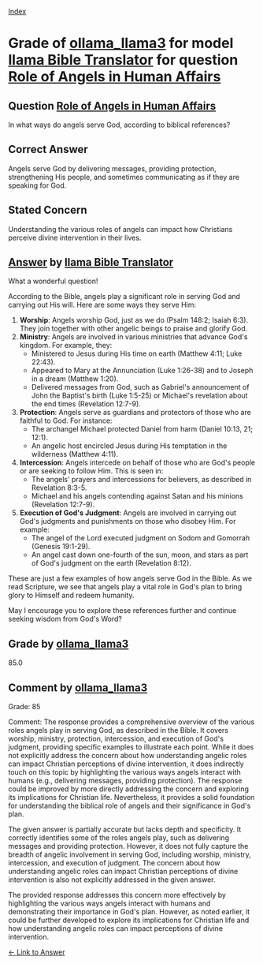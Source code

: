 
[Index](../../../../index.md)
# Grade of [ollama_llama3](../../../grading_models/ollama_llama3.md) for model [llama Bible Translator](../../../answering_models/llama_Bible_Translator.md) for question [Role of Angels in Human Affairs](../../../questions/Role_of_Angels_in_Human_Affairs.md)

## Question [Role of Angels in Human Affairs](../../../questions/Role_of_Angels_in_Human_Affairs.md)
In what ways do angels serve God, according to biblical references?

## Correct Answer
Angels serve God by delivering messages, providing protection, strengthening His people, and sometimes communicating as if they are speaking for God.

## Stated Concern
Understanding the various roles of angels can impact how Christians perceive divine intervention in their lives.

## [Answer](../Role_of_Angels_in_Human_Affairs.md) by [llama Bible Translator](../../../answering_models/llama_Bible_Translator.md)
What a wonderful question!

According to the Bible, angels play a significant role in serving God and carrying out His will. Here are some ways they serve Him:

1. **Worship**: Angels worship God, just as we do (Psalm 148:2; Isaiah 6:3). They join together with other angelic beings to praise and glorify God.
2. **Ministry**: Angels are involved in various ministries that advance God's kingdom. For example, they:
	* Ministered to Jesus during His time on earth (Matthew 4:11; Luke 22:43).
	* Appeared to Mary at the Annunciation (Luke 1:26-38) and to Joseph in a dream (Matthew 1:20).
	* Delivered messages from God, such as Gabriel's announcement of John the Baptist's birth (Luke 1:5-25) or Michael's revelation about the end times (Revelation 12:7-9).
3. **Protection**: Angels serve as guardians and protectors of those who are faithful to God. For instance:
	* The archangel Michael protected Daniel from harm (Daniel 10:13, 21; 12:1).
	* An angelic host encircled Jesus during His temptation in the wilderness (Matthew 4:11).
4. **Intercession**: Angels intercede on behalf of those who are God's people or are seeking to follow Him. This is seen in:
	* The angels' prayers and intercessions for believers, as described in Revelation 8:3-5.
	* Michael and his angels contending against Satan and his minions (Revelation 12:7-9).
5. **Execution of God's Judgment**: Angels are involved in carrying out God's judgments and punishments on those who disobey Him. For example:
	* The angel of the Lord executed judgment on Sodom and Gomorrah (Genesis 19:1-29).
	* An angel cast down one-fourth of the sun, moon, and stars as part of God's judgment on the earth (Revelation 8:12).

These are just a few examples of how angels serve God in the Bible. As we read Scripture, we see that angels play a vital role in God's plan to bring glory to Himself and redeem humanity.

May I encourage you to explore these references further and continue seeking wisdom from God's Word?

## Grade by [ollama_llama3](../../../grading_models/ollama_llama3.md)
85.0

## Comment by [ollama_llama3](../../../grading_models/ollama_llama3.md)
Grade: 85

Comment: The response provides a comprehensive overview of the various roles angels play in serving God, as described in the Bible. It covers worship, ministry, protection, intercession, and execution of God's judgment, providing specific examples to illustrate each point. While it does not explicitly address the concern about how understanding angelic roles can impact Christian perceptions of divine intervention, it does indirectly touch on this topic by highlighting the various ways angels interact with humans (e.g., delivering messages, providing protection). The response could be improved by more directly addressing the concern and exploring its implications for Christian life. Nevertheless, it provides a solid foundation for understanding the biblical role of angels and their significance in God's plan.

The given answer is partially accurate but lacks depth and specificity. It correctly identifies some of the roles angels play, such as delivering messages and providing protection. However, it does not fully capture the breadth of angelic involvement in serving God, including worship, ministry, intercession, and execution of judgment. The concern about how understanding angelic roles can impact Christian perceptions of divine intervention is also not explicitly addressed in the given answer.

The provided response addresses this concern more effectively by highlighting the various ways angels interact with humans and demonstrating their importance in God's plan. However, as noted earlier, it could be further developed to explore its implications for Christian life and how understanding angelic roles can impact perceptions of divine intervention.

[&lt;- Link to Answer](../Role_of_Angels_in_Human_Affairs.md)
